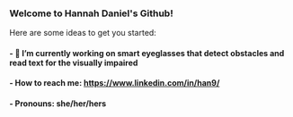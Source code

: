 ### Welcome to Hannah Daniel's Github!

<!--
**HannahDan/HannahDan** is a ✨ _special_ ✨ repository because its `README.md` (this file) appears on your GitHub profile.
-->
Here are some ideas to get you started:

#### - 🔭 I’m currently working on smart eyeglasses that detect obstacles and read text for the visually impaired 
#### - How to reach me: https://www.linkedin.com/in/han9/
#### - Pronouns: she/her/hers

